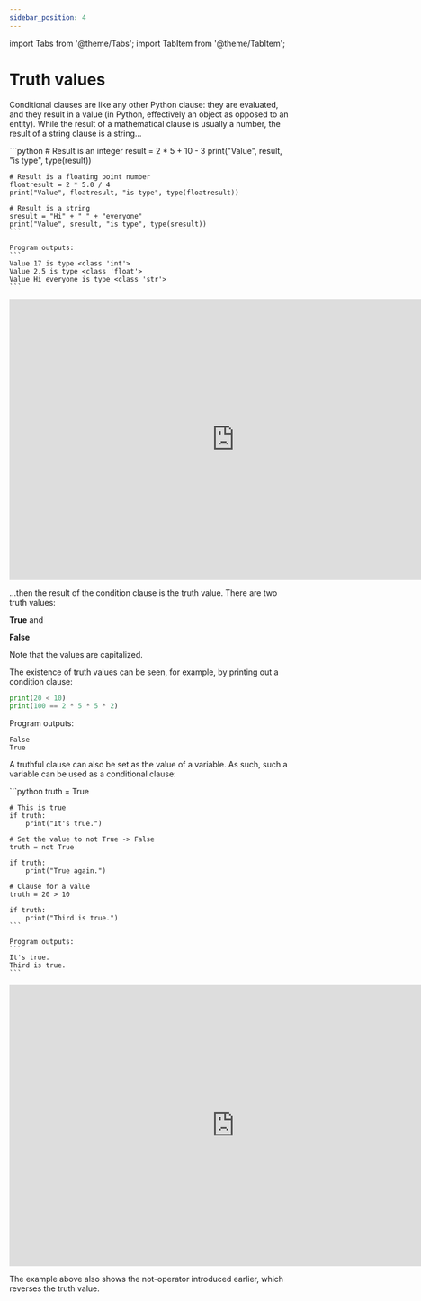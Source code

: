 ```yaml
---
sidebar_position: 4
---
```

import Tabs from '@theme/Tabs';
import TabItem from '@theme/TabItem';

# Truth values

Conditional clauses are like any other Python clause: they are evaluated, and they result in a value (in Python, effectively an object as opposed to an entity). While the result of a mathematical clause is usually a number, the result of a string clause is a string...

<Tabs>
  <TabItem value="code" label="Code Example" default>
    ```python 
    # Result is an integer
    result = 2 * 5 + 10 - 3
    print("Value", result, "is type", type(result))

    # Result is a floating point number
    floatresult = 2 * 5.0 / 4
    print("Value", floatresult, "is type", type(floatresult))

    # Result is a string
    sresult = "Hi" + " " + "everyone"
    print("Value", sresult, "is type", type(sresult))
    ```

    Program outputs:
    ```
    Value 17 is type <class 'int'>
    Value 2.5 is type <class 'float'>
    Value Hi everyone is type <class 'str'>
    ```
  </TabItem>
  <TabItem value="Visualization" label="Visualization">
    <iframe width="800" height="500" frameborder="0" src="https://pythontutor.com/iframe-embed.html#code=%23%20Result%20is%20an%20integer%0Aresult%20%3D%202%20*%205%20%2B%2010%20-%203%0Aprint%28%22Value%22,%20result,%20%22is%20type%22,%20type%28result%29%29%0A%0A%23%20Result%20is%20a%20floating%20point%20number%0Afloatresult%20%3D%202%20*%205.0%20/%204%0Aprint%28%22Value%22,%20floatresult,%20%22is%20type%22,%20type%28floatresult%29%29%0A%0A%23%20Result%20is%20a%20string%0Asresult%20%3D%20%22Hi%22%20%2B%20%22%20%22%20%2B%20%22everyone%22%0Aprint%28%22Value%22,%20sresult,%20%22is%20type%22,%20type%28sresult%29%29&codeDivHeight=400&codeDivWidth=350&cumulative=false&curInstr=0&heapPrimitives=nevernest&origin=opt-frontend.js&py=3&rawInputLstJSON=%5B%5D&textReferences=false"> </iframe>
  </TabItem>
</Tabs>

...then the result of the condition clause is the truth value. There are two truth values:

**True** and

**False**

Note that the values are capitalized.

The existence of truth values can be seen, for example, by printing out a condition clause:

```python 
print(20 < 10)
print(100 == 2 * 5 * 5 * 2)
 ```

Program outputs:
``` 
False
True
 ```

A truthful clause can also be set as the value of a variable. As such, such a variable can be used as a conditional clause:

<Tabs>
  <TabItem value="code" label="Code Example" default>
    ```python 
    truth = True

    # This is true
    if truth:
        print("It's true.")

    # Set the value to not True -> False
    truth = not True

    if truth:
        print("True again.")

    # Clause for a value
    truth = 20 > 10

    if truth:
        print("Third is true.")
    ```

    Program outputs:
    ``` 
    It's true.
    Third is true.
    ```
  </TabItem>
  <TabItem value="Visualization" label="Visualization">
    <iframe width="800" height="500" frameborder="0" src="https://pythontutor.com/iframe-embed.html#code=truth%20%3D%20True%0A%0A%23%20This%20is%20true%0Aif%20truth%3A%0A%20%20%20%20print%28%22It's%20true.%22%29%0A%0A%23%20Set%20the%20value%20to%20not%20True%20-%3E%20False%0Atruth%20%3D%20not%20True%0A%0Aif%20truth%3A%0A%20%20%20%20print%28%22True%20again.%22%29%0A%0A%23%20Clause%20for%20a%20value%0Atruth%20%3D%2020%20%3E%2010%0A%0Aif%20truth%3A%0A%20%20%20%20print%28%22Third%20is%20true.%22%29&codeDivHeight=400&codeDivWidth=350&cumulative=false&curInstr=0&heapPrimitives=nevernest&origin=opt-frontend.js&py=3&rawInputLstJSON=%5B%5D&textReferences=false"> </iframe>
  </TabItem>
</Tabs>

The example above also shows the not-operator introduced earlier, which reverses the truth value.